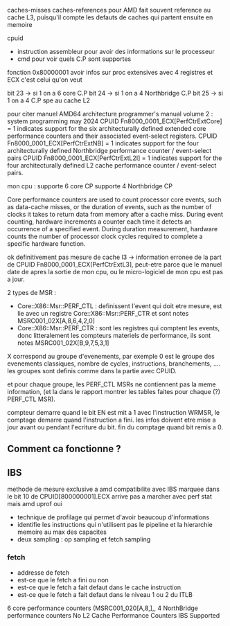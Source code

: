 caches-misses caches-references pour AMD fait souvent reference au cache L3, puisqu'il compte les defauts de caches qui partent ensuite en memoire

cpuid
  - instruction assembleur pour avoir des informations sur le processeur
  - cmd pour voir quels C.P sont supportes

fonction 0x80000001 avoir infos sur proc extensives avec 4 registres et ECX c'est celui qu'on veut

bit 23 -> si 1 on a 6 core C.P
bit 24 -> si 1 on a 4 Northbridge C.P
bit 25 -> si 1 on a 4 C.P spe au cache L2

pour citer manuel 
AMD64 architecture programmer's manual volume 2 : system programming may 2024
CPUID Fn8000_0001_ECX[PerfCtrExtCore] = 1 indicates support for the six architecturally defined extended core performance counters and their associated event-select registers. 
CPUID Fn8000_0001_ECX[PerfCtrExtNB] = 1 indicates support for the four architecturally defined Northbridge performance counter / event-select pairs
CPUID Fn8000_0001_ECX[PerfCtrExtL2I] = 1 indicates support for the four architecturally defined L2 cache performance counter / event-select pairs.


mon cpu :
supporte 6 core CP 
supporte 4 Northbridge CP 


Core performance counters are used to count processor core events, such as data-cache misses, or the
duration of events, such as the number of clocks it takes to return data from memory after a cache miss.
During event counting, hardware increments a counter each time it detects an occurrence of a specified
event. During duration measurement, hardware counts the number of processor clock cycles required
to complete a specific hardware function.

ok definitivement pas mesure de cache l3 
-> information erronee de la part de CPUID Fn8000_0001_ECX[PerfCtrExtL3], peut-etre parce que le manuel date de apres la sortie de mon cpu, ou le micro-logiciel de mon cpu est pas a jour.

2 types de MSR :
- Core::X86::Msr::PERF_CTL : definissent l'event qui doit etre mesure, est lie avec un registre Core::X86::Msr::PERF_CTR et sont notes MSRC001_02X[A,8,6,4,2,0]
- Core::X86::Msr::PERF_CTR : sont les registres qui comptent les events, donc litteralement les compteurs materiels de performance, ils sont notes MSRC001_02X[B,9,7,5,3,1]

X correspond au groupe d'evenements, par exemple 0 est le groupe des evenements classiques, nombre de cycles, instructions, branchements, ....
les groupes sont definis comme dans la partie avec CPUID.

et pour chaque groupe, les PERF_CTL MSRs ne contiennent pas la meme information, (et la dans le rapport montrer les tables faites pour chaque (?) PERF_CTL MSR).

compteur demarre quand le bit EN est mit a 1 avec l'instruction WRMSR, le comptage demarre quand l'instruction a fini.
les infos doivent etre mise a jour avant ou pendant l'ecriture du bit.
fin du comptage quand bit remis a 0.

## Comment ca fonctionne ?



## IBS

methode de mesure exclusive a amd
compatibilite avec IBS marquee dans le bit 10 de CPUID[800000001].ECX
arrive pas a marcher avec perf stat mais amd uprof oui

- technique de profilage qui permet d'avoir beaucoup d'informations
- identifie les instructions qui n'utilisent pas le pipeline et la hierarchie memoire au max des capacites
- deux sampling : op sampling et fetch sampling

### fetch

- addresse de fetch
- est-ce que le fetch a fini ou non
- est-ce que le fetch a fait defaut dans le cache instruction
- est-ce que le fetch a fait defaut dans le niveau 1 ou 2 du ITLB
  

6 core performance counters
      (MSRC001_020[A,8,],,
4 NorthBridge performance counters
No L2 Cache Performance Counters
IBS Supported